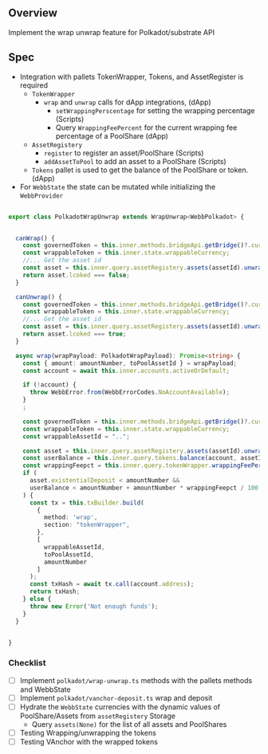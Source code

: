 ## Overview

Implement the wrap unwrap feature for Polkadot/substrate API

## Spec

- Integration with pallets TokenWrapper, Tokens, and AssetRegister is required
    - `TokenWrapper`
        - `wrap` and `unwrap` calls for dApp integrations,  (dApp)
            - `setWrappingPerscentage` for setting the wrapping percentage (Scripts)
            - Query `WrappingFeePercent` for the current wrapping fee percentage of a PoolShare (dApp)
    - `AssetRegistery`
        - `register` to register an asset/PoolShare (Scripts)
        - `addAssetToPool` to add an asset to a PoolShare (Scripts)
    - `Tokens` pallet is used to get the balance of the PoolShare or token. (dApp)
- For `WebbState` the state can be mutated while initializing the `WebbProvider`

```ts

export class PolkadotWrapUnwrap extends WrapUnwrap<WebbPolkadot> {


  canWrap() {
    const governedToken = this.inner.methods.bridgeApi.getBridge()?.currency;
    const wrappableToken = this.inner.state.wrappableCurrency;
    //... Get the asset id
    const asset = this.inner.query.assetRegistery.assets(assetId).unwrap();
    return asset.lcoked === false;
  }

  canUnwrap() {
    const governedToken = this.inner.methods.bridgeApi.getBridge()?.currency;
    const wrappableToken = this.inner.state.wrappableCurrency;
    //... Get the asset id
    const asset = this.inner.query.assetRegistery.assets(assetId).unwrap();
    return asset.lcoked === true;
  }

  async wrap(wrapPayload: PolkadotWrapPayload): Promise<string> {
    const { amount: amountNumber, toPoolAssetId } = wrapPayload;
    const account = await this.inner.accounts.activeOrDefault;

    if (!account) {
      throw WebbError.from(WebbErrorCodes.NoAccountAvailable);
    }
    ;

    const governedToken = this.inner.methods.bridgeApi.getBridge()?.currency;
    const wrappableToken = this.inner.state.wrappableCurrency;
    const wrappableAssetId = "..";

    const asset = this.inner.query.assetRegistery.assets(assetId).unwrap();
    const userBalance = this.inner.query.tokens.balance(account, assetId);
    const wrappingFeepct = this.inner.query.tokenWrapper.wrappingFeePercent(toPoolAssetId);
    if (
      asset.existentialDeposit < amountNumber &&
      userBalance < amountNumber + amountNumber * wrappingFeepct / 100
    ) {
      const tx = this.txBuilder.build(
        {
          method: 'wrap',
          section: "tokenWrapper",
        },
        [
          wrappableAssetId,
          toPoolAssetId,
          amountNumber
        ]
      );
      const txHash = await tx.call(account.address);
      return txHash;
    } else {
      throw new Error('Not enough funds');
    }
  }


}

```

### Checklist

- [ ] Implement `polkadot/wrap-unwrap.ts` methods with the pallets methods and WebbState
- [ ] Implement `polkadot/vanchor-deposit.ts` wrap and deposit
- [ ] Hydrate the `WebbState` currencies with the dynamic values of PoolShare/Assets from `assetRegistery` Storage
    - Query `assets(None)` for the list of all assets and PoolShares
- [ ] Testing Wrapping/unwrapping the tokens
- [ ] Testing VAnchor with the wrapped tokens
